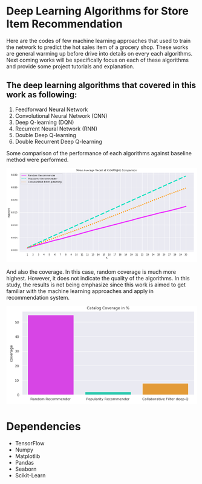 # Deep Learning Algorithms for Store Item Recommendation

Here are the codes of few machine learning approaches that used to train the network to predict the hot sales item of a grocery shop.
These works are general warming up before drive into details on every each algorithms. Next coming works will be specifically focus on each of these algorithms and provide some project tutorials and explanation.

## The deep learning algorithms that covered in this work as following:
1. Feedforward Neural Network
2. Convolutional Neural Network (CNN)
3. Deep Q-learning (DQN)
4. Recurrent Neural Network (RNN)
5. Double Deep Q-learning
6. Double Recurrent Deep Q-learning

Some comparison of the performance of each algorithms against baseline method were performed.

<img src="images/mark.PNG">

And also the coverage. In this case, random coverage is much more highest. However, it does not indicate the quality of the algorithms. In this study, the results is not being emphasize since this work is aimed to get familiar with the machine learning approaches and apply in recommendation system.

<img src="images/coverage.PNG">






# Dependencies
<ul>
  <li>TensorFlow</li>
  <li>Numpy</li>
  <li>Matplotlib</li>
  <li>Pandas</li>
  <li>Seaborn</li>
  <li>Scikit-Learn</li>
</ul>

